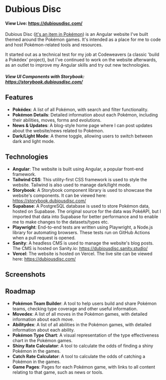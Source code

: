 # Dubious Disc

#### View Live: https://dubiousdisc.com/

Dubious Disc ([it's an item in Pokémon](https://bulbapedia.bulbagarden.net/wiki/Dubious_Disc)) is an Angular website I've built themed around the Pokémon games. It's intended as a place for me to code and host Pokémon-related tools and resources. 

It started out as a technical test for my job at Codeweavers (a classic 'build a Pokédex' project), but I've continued to work on the website afterwards, as an outlet to improve my Angular skills and try out new technologies.

##### View UI Components with Storybook: https://storybook.dubiousdisc.com/

## Features

- **Pokédex**: A list of all Pokémon, with search and filter functionality.
- **Pokémon Details**: Detailed information about each Pokémon, including their abilities, moves, forms and evolutions.
- **News & Updates**: A blog-style home page where I can post updates about the website/news related to Pokémon.
- **Dark/Light Mode**: A theme toggle, allowing users to switch between dark and light mode.

## Technologies

- **Angular**: The website is built using Angular, a popular front-end framework.
- **Tailwind CSS**: This utility-first CSS framework is used to style the website. Tailwind is also used to manage dark/light mode.
- **Storybook**: A Storybook component library is used to showcase the website's components. It can be viewed here: https://storybook.dubiousdisc.com/
- **Supabase**: A PostgreSQL database is used to store Pokémon data, hosted on Supabase. The original source for the data was PokéAPI, but I imported that data into Supabase for better performance and to enable me to make changes to the datasets/types etc.
- **Playwright**: End-to-end tests are written using Playwright, a Node.js library for automating browsers. These tests run on GitHub Actions when a pull request is opened.
- **Sanity**: A headless CMS is used to manage the website's blog posts. The CMS is hosted on Sanity.io: https://dubiousdisc.sanity.studio/
- **Vercel**: The website is hosted on Vercel. The live site can be viewed here: https://dubiousdisc.com/

## Screenshots

## Roadmap

- **Pokémon Team Builder**: A tool to help users build and share Pokémon teams, checking type coverage and other useful information.
- **Movedex**: A list of all moves in the Pokémon games, with detailed information about each move.
- **Abilitydex**: A list of all abilities in the Pokémon games, with detailed information about each ability.
- **Pokémon Type Chart**: A visual representation of the type effectiveness chart in the Pokémon games.
- **Shiny Rate Calculator**: A tool to calculate the odds of finding a shiny Pokémon in the games.
- **Catch Rate Calculator**: A tool to calculate the odds of catching a Pokémon in the games.
- **Game Pages**: Pages for each Pokémon game, with links to all content relating to that game, such as news or tools.
